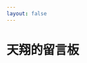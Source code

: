 ```yaml
---
layout: false
---
```

<!DOCTYPE html>
<html lang="zh-CN">

<head>
    <meta charset="utf-8">
    <meta http-equiv="X-UA-Compatible" content="IE=edge">
    <link rel="icon" type="image/png" href="/assets/images/favicon.png">
    <link rel="stylesheet" type="text/css" href="/assets/css/twikoo_board.css" />
    <title>天翔的留言板 | 天翔TNXG的空间站</title>
</head>

<body>
    <div class="page">
        <div class="bg"></div>
        <div class="container result">
            <h1 class="title">天翔的留言板</h1>
            <div class>
                <div class="info">
                    <div id="tcomment"></div>
                    <script src="{% twikoocdnurl %}"></script>
                    <script>
                        twikoo.init({
                            envId: 'https://api.twikoo.prts.top',
                            el: '#tcomment',
                        })
                    </script>
                </div>
            </div>
        </div>
    </div>
</body>

</html>